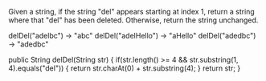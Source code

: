 
Given a string, if the string "del" appears starting at index 1, return a string where that "del" has been deleted. 
Otherwise, return the string unchanged.

delDel("adelbc") → "abc"
delDel("adelHello") → "aHello"
delDel("adedbc") → "adedbc"

public String delDel(String str) {
if(str.length() >= 4 && str.substring(1, 4).equals("del")) {
return str.charAt(0) + str.substring(4);
}
return str;
}